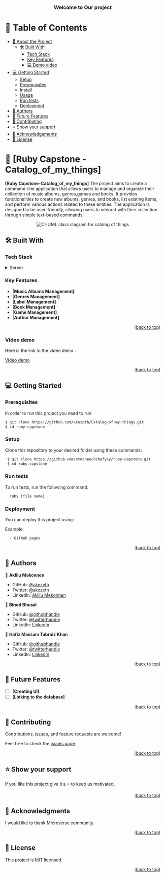 <a name="readme-top"></a>
<div align="center">

  <h3><b>Welcome to Our project</b></h3>

</div>

<!-- TABLE OF CONTENTS -->

# 📗 Table of Contents

- [📖 About the Project](#about-project)
  - [🛠 Built With](#built-with)
    - [Tech Stack](#tech-stack)
    - [Key Features](#key-features)
    - [💻 Demo video](#demo-video)
- [💻 Getting Started](#getting-started)
  - [Setup](#setup)
  - [Prerequisites](#prerequisites)
  - [Install](#install)
  - [Usage](#usage)
  - [Run tests](#run-tests)
  - [Deployment](#deployment)
- [👥 Authors](#authors)
- [🔭 Future Features](#future-features)
- [🤝 Contributing](#contributing)
- [⭐️ Show your support](#support)
- [🙏 Acknowledgements](#acknowledgements)
- [📝 License](#license)

<!-- PROJECT DESCRIPTION -->

# 📖 [Ruby Capstone -Catalog_of_my_things] <a name="about-project"></a>

**[Ruby Capstone-Catalog_of_my_things]** The project aims to create a command-line application that allows users to manage and organize their collection of music albums, genres,games and books. It provides functionalities to create new albums, genres, and books, list existing items, and perform various actions related to these entities. The application is designed to be user-friendly, allowing users to interact with their collection through simple text-based commands.



<p align="center">
  <img src="./images/catalog_of_my_things.png" alt="C=UML class diagram for catalog of things" />
</p>

## 🛠 Built With <a name="built-with"></a>

### Tech Stack <a name="tech-stack"></a>

<details>
  <summary>Server</summary>
  <ul>
    <li><a href="https://www.ruby-lang.org/en/">Ruby</a></li>
  </ul>
</details>


<!-- Features -->

### Key Features <a name="key-features"></a>

- **[Music Albums Management]**
- **[Genres Management]**
- **[Label Management]**
- **[Book Management]**
- **[Game Management]**
- **[Author Management]**



<p align="right">(<a href="#readme-top">back to top</a>)</p>

<!-- Demo -->

### Video demo <a name="demo-video"></a>

Here is the link to the video demo :

<a href="example.com">Video demo</a>

<p align="right">(<a href="#readme-top">back to top</a>)</p>

<!-- GETTING STARTED -->

## 💻 Getting Started <a name="getting-started"></a>

### Prerequisites

In order to run this project you need to run:

```sh
$ git clone https://github.com/akezeth/Catalog-of-my-things.git
$ cd ruby-capstone
```

### Setup

Clone this repository to your desired folder using these commands:

```sh
 $ git clone https://github.com/otmaneechchafyky/ruby-capstone.git
 $ cd ruby-capstone
```

### Run tests

To run tests, run the following command:

```sh
  ruby [file name]
```

### Deployment

You can deploy this project using:

Example:

```sh
  - Github pages
```

<p align="right">(<a href="#readme-top">back to top</a>)</p>

<!-- AUTHORS -->

## 👥 Authors <a name="authors"></a>

👤 **Aklilu Mekonnen**

- GitHub: [@akezeth](https://github.com/akezeth)
- Twitter: [@akezeth](https://twitter.com/akezeth)
- LinkedIn: [Aklilu Mekonnen](https://www.linkedin.com/in/aklilu-mekonnen/)

👤 **Binod Bhusal**

- GitHub: [@githubhandle](https://github.com/binodbhusal)
- Twitter: [@twitterhandle](https://twitter.com/Binod_ironLad)
- LinkedIn: [LinkedIn](https://www.linkedin.com/in/binodbhusal)

👤 **Hafiz Massam Tabraiz Khan**

- GitHub: [@githubhandle](https://github.com/HafizMassamTabraizKhan)
- Twitter: [@twitterhandle](https://twitter.com/MassamTabraiz)
- LinkedIn: [LinkedIn](https://www.linkedin.com/in/hafiz-massam-tabraiz-khan-167644255/)

<p align="right">(<a href="#readme-top">back to top</a>)</p>

<!-- FUTURE FEATURES -->

## 🔭 Future Features <a name="future-features"></a>

- [ ] **[Creating UI]**
- [ ] **[Linking to the database]**

<p align="right">(<a href="#readme-top">back to top</a>)</p>

<!-- CONTRIBUTING -->

## 🤝 Contributing <a name="contributing"></a>

Contributions, issues, and feature requests are welcome!

Feel free to check the [issues page](https://github.com/otmaneechchafyky/ruby-capstone/issues).

<p align="right">(<a href="#readme-top">back to top</a>)</p>

<!-- SUPPORT -->

## ⭐️ Show your support <a name="support"></a>

If you like this project give it a ⭐️ to keep us motivated.

<p align="right">(<a href="#readme-top">back to top</a>)</p>

<!-- ACKNOWLEDGEMENTS -->

## 🙏 Acknowledgments <a name="acknowledgements"></a>


I would like to thank Microverse community.

<p align="right">(<a href="#readme-top">back to top</a>)</p>

<!-- LICENSE -->

## 📝 License <a name="license"></a>

This project is [MIT](./LICENSE) licensed.

<p align="right">(<a href="#readme-top">back to top</a>)</p>
